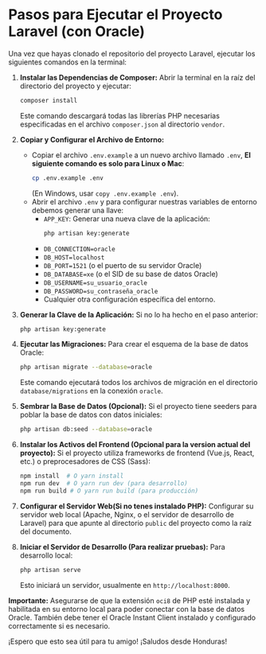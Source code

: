 # Pasos para Ejecutar el Proyecto Laravel (con Oracle)

Una vez que hayas clonado el repositorio del proyecto Laravel, ejecutar los siguientes comandos en la terminal:

1.  **Instalar las Dependencias de Composer:**
    Abrir la terminal en la raíz del directorio del proyecto y ejecutar:
    ```bash
    composer install
    ```
    Este comando descargará todas las librerías PHP necesarias especificadas en el archivo `composer.json` al directorio `vendor`.

2.  **Copiar y Configurar el Archivo de Entorno:**
    * Copiar el archivo `.env.example` a un nuevo archivo llamado `.env`, **El siguiente comando es solo para Linux o Mac**:
        ```bash
        cp .env.example .env
        ```
        (En Windows, usar `copy .env.example .env`).
    * Abrir el archivo `.env` y para configurar nuestras variables de entorno debemos generar una llave:
        * `APP_KEY`: Generar una nueva clave de la aplicación:
            ```bash
            php artisan key:generate
            ```
        * `DB_CONNECTION=oracle`
        * `DB_HOST=localhost` 
        * `DB_PORT=1521` (o el puerto de su servidor Oracle)
        * `DB_DATABASE=xe` (o el SID de su base de datos Oracle)
        * `DB_USERNAME=su_usuario_oracle`
        * `DB_PASSWORD=su_contraseña_oracle`
        * Cualquier otra configuración específica del entorno.

3.  **Generar la Clave de la Aplicación:**
    Si no lo ha hecho en el paso anterior:
    ```bash
    php artisan key:generate
    ```

4.  **Ejecutar las Migraciones:**
    Para crear el esquema de la base de datos Oracle:
    ```bash
    php artisan migrate --database=oracle
    ```
    Este comando ejecutará todos los archivos de migración en el directorio `database/migrations` en la conexión `oracle`.

5.  **Sembrar la Base de Datos (Opcional):**
    Si el proyecto tiene seeders para poblar la base de datos con datos iniciales:
    ```bash
    php artisan db:seed --database=oracle
    ```

6.  **Instalar los Activos del Frontend (Opcional para la version actual del proyecto):**
    Si el proyecto utiliza frameworks de frontend (Vue.js, React, etc.) o preprocesadores de CSS (Sass):
    ```bash
    npm install  # O yarn install
    npm run dev  # O yarn run dev (para desarrollo)
    npm run build # O yarn run build (para producción)
    ```

7.  **Configurar el Servidor Web(Si no tenes instalado PHP):**
    Configurar su servidor web local (Apache, Nginx, o el servidor de desarrollo de Laravel) para que apunte al directorio `public` del proyecto como la raíz del documento.

8.  **Iniciar el Servidor de Desarrollo (Para realizar pruebas):**
    Para desarrollo local:
    ```bash
    php artisan serve
    ```
    Esto iniciará un servidor, usualmente en `http://localhost:8000`.

**Importante:** Asegurarse de que la extensión `oci8` de PHP esté instalada y habilitada en su entorno local para poder conectar con la base de datos Oracle. También debe tener el Oracle Instant Client instalado y configurado correctamente si es necesario.

¡Espero que esto sea útil para tu amigo! ¡Saludos desde Honduras!
